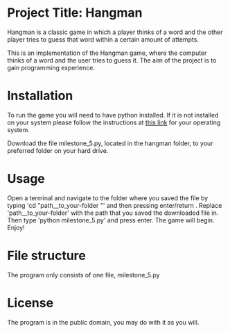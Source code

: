# Project Title: Hangman
Hangman is a classic game in which a player thinks of a word and the other player tries to guess that word within a certain amount of attempts.

This is an implementation of the Hangman game, where the computer thinks of a word and the user tries to guess it. The aim of the project is to gain programming experience.

# Installation
To run the game you will need to have python installed. If it is not installed on your system please follow the instructions at [this link](https://www.python.org/downloads/) for your operating system.

Download the file milestone_5.py, located in the hangman folder, to your preferred folder on your hard drive.

# Usage
Open a terminal and navigate to the folder where you saved the file by typing 'cd "path__to_your-folder "' and then pressing enter/return . Replace 'path__to_your-folder' with the path that you saved the downloaded file in. Then type 'python milestone_5.py' and press enter. The game will begin. Enjoy!

# File structure
The program only consists of one file, milestone_5.py

# License
The program is in the public domain, you may do with it as you will.